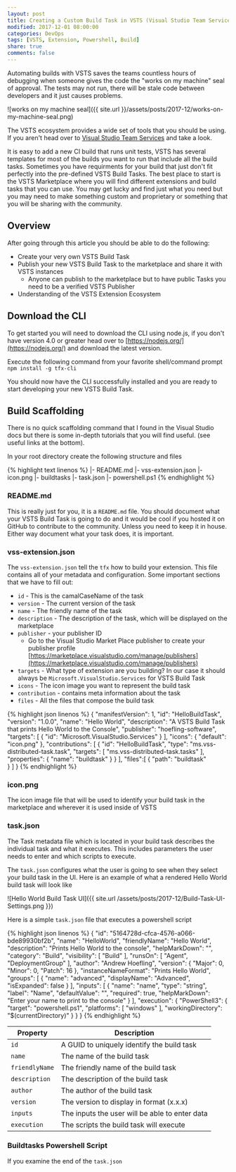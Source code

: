 ```yaml
---
layout: post
title: Creating a Custom Build Task in VSTS (Visual Studio Team Services)
modified: 2017-12-01 08:00:00
categories: DevOps
tags: [VSTS, Extension, Powershell, Build]
share: true
comments: false
---
```

Automating builds with VSTS saves the teams countless hours of debugging when someone gives the code the "works on my machine" seal of approval. The tests may not run, there will be stale code between developers and it just causes problems. 


![works on my machine seal]({{ site.url }}/assets/posts/2017-12/works-on-my-machine-seal.png)

The VSTS ecosystem provides a wide set of tools that you should be using. If you aren't head over to [Visual Studio Team Services](https://www.visualstudio.com/vso/) and take a look. 

It is easy to add a new CI build that runs unit tests, VSTS has several templates for most of the builds you want to run that include all the build tasks. Sometimes you have requirments for your build that just don't fit perfectly into the pre-defined VSTS Build Tasks. The best place to start is the VSTS Marketplace where you will find different extensions and build tasks that you can use. You may get lucky and find just what you need but you may need to make something custom and proprietary or something that you will be sharing with the community.

## Overview ##
After going through this article you should be able to do the following:

* Create your very own VSTS Build Task
* Publish your new VSTS Build Task to the marketplace and share it with VSTS instances
  * Anyone can publish to the marketplace but to have public Tasks you need to be a verified VSTS Publisher
* Understanding of the VSTS Extension Ecosystem

## Download the CLI ##
To get started you will need to download the CLI using node.js, if you don't have version 4.0 or greater head over to [https://nodejs.org/](https://nodejs.org/) and download the latest version.

Execute the following command from your favorite shell/command prompt
`npm install -g tfx-cli` 

You should now have the CLI successfully installed and you are ready to start developing your new VSTS Build Task.

## Build Scaffolding ##
There is no quick scaffolding command that I found in the Visual Studio docs but there is some in-depth tutorials that you will find useful. (see useful links at the bottom).

In your root directory create the following structure and files

{% highlight text linenos %}
|- README.md
|- vss-extension.json
|- icon.png
|- buildtasks
    |- task.json
    |- powershell.ps1
{% endhighlight %}

### README.md ###
This is really just for you, it is a `README.md` file. You should document what your VSTS Build Task is going to do and it would be cool if you hosted it on GitHub to contribute to the community. Unless you need to keep it in house. Either way document what your task does, it is important.

### vss-extension.json ###
The `vss-extension.json` tell the `tfx` how to build your extension. This file contains all of your metadata and configuration. Some important sections that we have to fill out:

* `id` - This is the camalCaseName of the task
* `version` - The current version of the task
* `name` - The friendly name of the task
* `description` - The description of the task, which will be displayed on the marketplace
* `publisher` - your publisher ID
  * Go to the Visual Studio Market Place publisher to create your publisher profile [https://marketplace.visualstudio.com/manage/publishers](https://marketplace.visualstudio.com/manage/publishers)
* `targets` - What type of extension are you building? In our case it should always be `Microsoft.VisualStudio.Services` for VSTS Build Task
* `icons` - The icon image you want to represent the build task
* `contribution` - contains meta information about the task
* `files` - All the files that compose the build task

{% highlight json linenos %}
{
	"manifestVersion": 1,
	"id": "HelloBuildTask",
	"version": "1.0.0",
	"name": "Hello World",
	"description": "A VSTS Build Task that prints Hello World to the Console",
	"publisher": "hoefling-software",
	"targets": [
		{
			"id": "Microsoft.VisualStudio.Services"
			}
		],
	"icons": {
		"default": "icon.png"
	 },
	"contributions": [
		{
			"id": "HelloBuildTask",
			"type": "ms.vss-distributed-task.task",
			"targets": [
				"ms.vss-distributed-task.tasks"
			],
			"properties": {
				"name": "buildtask"
			}
		}
	],
	"files":[
		{
			"path": "buildtask"			
		}
	]
}
{% endhighlight %}

### icon.png ###
The icon image file that will be used to identify your build task in the marketplace and wherever it is used inside of VSTS

### task.json ###
The Task metadata file which is located in your build task describes the individual task and what it executes. This includes parameters the user needs to enter and which scripts to execute.

The `task.json` configures what the user is going to see when they select your build task in the UI. Here is an example of what a rendered Hello World build task will look like

![Hello World Build Task UI]({{ site.url /assets/posts/2017-12/Build-Task-UI-Settings.png }})

Here is a simple `task.json` file that executes a powershell script

{% highlight json linenos %}
{
    "id": "5164728d-cfca-4576-a066-bde89930bf2b",
    "name": "HelloWorld",
    "friendlyName": "Hello World",
    "description": "Prints Hello World to the console",
    "helpMarkDown": "",
    "category": "Build",
    "visibility": [
        "Build"
    ],
    "runsOn": [
        "Agent",
        "DeploymentGroup"
    ],
    "author": "Andrew Hoefling",
    "version": {
        "Major": 0,
        "Minor": 0,
        "Patch": 16
    },
    "instanceNameFormat": "Prints Hello World",
    "groups": [
        {
            "name": "advanced",
            "displayName": "Advanced",
            "isExpanded": false
        }
    ],
    "inputs": [
        {
            "name": "name",
            "type": "string",
            "label": "Name",
            "defaultValue": "",
            "required": true,
            "helpMarkDown": "Enter your name to print to the console"
        }
    ],
    "execution": {
        "PowerShell3": {
            "target": "powershell.ps1",
            "platforms": [
                "windows"
            ],
            "workingDirectory": "$(currentDirectory)"
        }
    }
}
{% endhighlight %}

| Property       | Description                                         |
|----------------|-----------------------------------------------------|
| `id`           | A GUID to uniquely identify the build task          |
| `name`         | The name of the build task                          |
| `friendlyName` | The friendly name of the build task                 |
| `description`  | The description of the build task                   |
| `author`       | The author of the build task                        |
| `version`      | The version to display in format (x.x.x)            |
| `inputs`       | The inputs the user will be able to enter data      |
| `execution`    | The scripts the build task will execute             |

### Buildtasks Powershell Script ###
If you examine the end of the `task.json`



